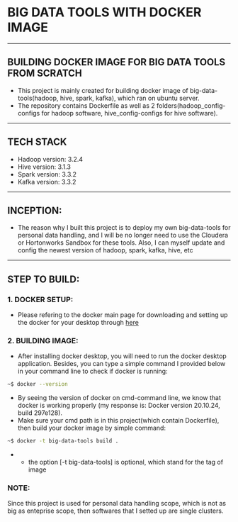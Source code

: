 # BIG DATA TOOLS WITH DOCKER IMAGE
---
## BUILDING DOCKER IMAGE FOR BIG DATA TOOLS FROM SCRATCH
* This project is mainly created for building docker image of big-data-tools(hadoop, hive, spark, kafka), which ran on ubuntu server. 
* The repository contains Dockerfile as well as 2 folders(hadoop_config-configs for hadoop software, hive_config-configs for hive software). 
---
## TECH STACK
* Hadoop version: 3.2.4
* Hive version: 3.1.3
* Spark version: 3.3.2
* Kafka version: 3.3.2
---
## INCEPTION:
* The reason why I built this project is to deploy my own big-data-tools for personal data handling, and I will be no longer need to use the Cloudera or Hortonworks Sandbox for these tools. Also, I can myself update and config the newest version of hadoop, spark, kafka, hive, etc

---
## STEP TO BUILD:

### 1. DOCKER SETUP:
* Please refering to the docker main page for downloading and setting up the docker for your desktop through [here](https://docs.docker.com/desktop/)

### 2. BUILDING IMAGE:
* After installing docker desktop, you will need to run the docker desktop application. Besides, you can type a simple command I provided below in your command line to check if docker is running:
```bash
~$ docker --version
```
* By seeing the version of docker on cmd-command line, we know that docker is working properly (my response is: Docker version 20.10.24, build 297e128). 
* Make sure your cmd path is in this project(which contain Dockerfile), then build your docker image by simple command:
```bash
~$ docker -t big-data-tools build .
```
* * the option [-t big-data-tools] is optional, which stand for the tag of image 
### NOTE:
Since this project is used for personal data handling scope, which is not as big as enteprise scope, then softwares that I setted up are single clusters.
